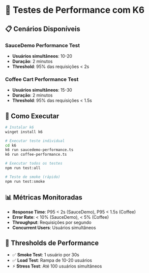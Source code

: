 # 🚀 Testes de Performance com K6

## 📋 Cenários Disponíveis

### SauceDemo Performance Test
- **Usuários simultâneos**: 10-20
- **Duração**: 2 minutos
- **Threshold**: 95% das requisições < 2s

### Coffee Cart Performance Test  
- **Usuários simultâneos**: 15-30
- **Duração**: 2 minutos
- **Threshold**: 95% das requisições < 1.5s

## 🔧 Como Executar

```bash
# Instalar k6
winget install k6

# Executar teste individual
cd k6
k6 run saucedemo-performance.ts
k6 run coffee-performance.ts

# Executar todos os testes
npm run test:all

# Teste de smoke (rápido)
npm run test:smoke
```

## 📊 Métricas Monitoradas

- **Response Time**: P95 < 2s (SauceDemo), P95 < 1.5s (Coffee)
- **Error Rate**: < 10% (SauceDemo), < 5% (Coffee)
- **Throughput**: Requisições por segundo
- **Concurrent Users**: Usuários simultâneos

## 🎯 Thresholds de Performance

- ✅ **Smoke Test**: 1 usuário por 30s
- ✅ **Load Test**: Rampa de 10-20 usuários
- ⚡ **Stress Test**: Até 100 usuários simultâneos
